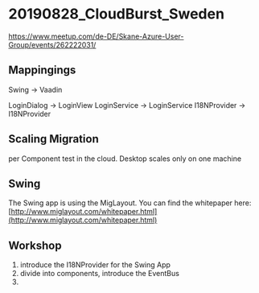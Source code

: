 # 20190828_CloudBurst_Sweden
https://www.meetup.com/de-DE/Skane-Azure-User-Group/events/262222031/

## Mappingings

Swing -> Vaadin

LoginDialog -> LoginView
LoginService -> LoginService
I18NProvider -> I18NProvider



## Scaling Migration
per Component test in the cloud. 
Desktop scales only on one machine



## Swing
The Swing app is using the MigLayout. You can find the whitepaper 
here: [http://www.miglayout.com/whitepaper.html](http://www.miglayout.com/whitepaper.html)

## Workshop
1. introduce the I18NProvider for the Swing App
1. divide into components, introduce the EventBus
1. 